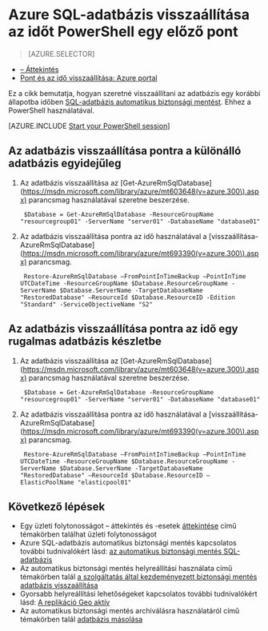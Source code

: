 <properties
    pageTitle="Egy előző pont Azure SQL-adatbázis visszaállítása (PowerShell) idő |} Microsoft Azure"
    description="Azure SQL-adatbázis visszaállítása az előző pontjához időben"
    services="sql-database"
    documentationCenter=""
    authors="stevestein"
    manager="jhubbard"
    editor=""/>

<tags
    ms.service="sql-database"
    ms.devlang="NA"
    ms.topic="article"
    ms.tgt_pltfrm="powershell"
    ms.workload="NA"
    ms.date="07/17/2016"
    ms.author="sstein"/>

# <a name="restore-an-azure-sql-database-to-a-previous-point-in-time-with-powershell"></a>Azure SQL-adatbázis visszaállítása az időt PowerShell egy előző pont

> [AZURE.SELECTOR]
- [– Áttekintés](sql-database-recovery-using-backups.md)
- [Pont és az idő visszaállítása: Azure portal](sql-database-point-in-time-restore-portal.md)

Ez a cikk bemutatja, hogyan szeretné visszaállítani az adatbázis egy korábbi állapotba időben [SQL-adatbázis automatikus biztonsági mentést](sql-database-automated-backups.md). Ehhez a PowerShell használatával.

[AZURE.INCLUDE [Start your PowerShell session](../../includes/sql-database-powershell.md)]

## <a name="restore-your-database-to-a-point-in-time-as-a-standalone-database"></a>Az adatbázis visszaállítása pontra a különálló adatbázis egyidejűleg

1. Az adatbázis visszaállítása az [Get-AzureRmSqlDatabase] (https://msdn.microsoft.com/library/azure/mt603648(v=azure.300\).aspx) parancsmag használatával szeretne beszerzése.

        $Database = Get-AzureRmSqlDatabase -ResourceGroupName "resourcegroup01" -ServerName "server01" -DatabaseName "database01"

2. Az adatbázis visszaállítása pontra az idő használatával a [visszaállítása-AzureRmSqlDatabase] (https://msdn.microsoft.com/library/azure/mt693390(v=azure.300\).aspx) parancsmag.

        Restore-AzureRmSqlDatabase –FromPointInTimeBackup –PointInTime UTCDateTime -ResourceGroupName $Database.ResourceGroupName -ServerName $Database.ServerName -TargetDatabaseName "RestoredDatabase" –ResourceId $Database.ResourceID -Edition "Standard" -ServiceObjectiveName "S2"


## <a name="restore-your-database-to-a-point-in-time-into-an-elastic-database-pool"></a>Az adatbázis visszaállítása pontra az idő egy rugalmas adatbázis készletbe

1. Az adatbázis visszaállítása az [Get-AzureRmSqlDatabase] (https://msdn.microsoft.com/library/azure/mt603648(v=azure.300\).aspx) parancsmag használatával szeretne beszerzése.

        $Database = Get-AzureRmSqlDatabase -ResourceGroupName "resourcegroup01" -ServerName "server01" -DatabaseName "database01"

2. Az adatbázis visszaállítása pontra az idő használatával a [visszaállítása-AzureRmSqlDatabase] (https://msdn.microsoft.com/library/azure/mt693390(v=azure.300\).aspx) parancsmag.

        Restore-AzureRmSqlDatabase –FromPointInTimeBackup –PointInTime UTCDateTime -ResourceGroupName $Database.ResourceGroupName -ServerName $Database.ServerName -TargetDatabaseName "RestoredDatabase" –ResourceId $Database.ResourceID –ElasticPoolName "elasticpool01"


## <a name="next-steps"></a>Következő lépések

- Egy üzleti folytonosságot – áttekintés és -esetek [áttekintése](sql-database-business-continuity.md) című témakörben találhat üzleti folytonosságot
- Azure SQL-adatbázis automatikus biztonsági mentés kapcsolatos további tudnivalókért lásd: [az automatikus biztonsági mentés SQL-adatbázis](sql-database-automated-backups.md)
- Az automatikus biztonsági mentés helyreállítási használata című témakörben talál [a szolgáltatás által kezdeményezett biztonsági mentés adatbázis visszaállítása](sql-database-recovery-using-backups.md)
- Gyorsabb helyreállítási lehetőségeket kapcsolatos további tudnivalókért lásd: [A replikáció Geo aktív](sql-database-geo-replication-overview.md)  
- Az automatikus biztonsági mentés archiválásra használatáról című témakörben talál [adatbázis másolása](sql-database-copy.md)
